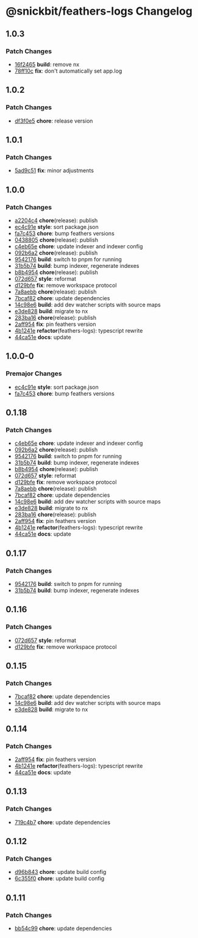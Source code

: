 # @snickbit/feathers-logs Changelog

## 1.0.3

### Patch Changes

- [16f2465](https://github.com/snickbit/feathers/commit/16f2465) **build**:  remove nx
- [78ff10c](https://github.com/snickbit/feathers/commit/78ff10c) **fix**:  don't automatically set app.log

## 1.0.2

### Patch Changes

- [df3f0e5](https://github.com/snickbit/feathers/commit/df3f0e5) **chore**:  release version

## 1.0.1

### Patch Changes

- [5ad9c51](https://github.com/snickbit/feathers/commit/5ad9c51) **fix**:  minor adjustments

## 1.0.0

### Patch Changes

- [a2204c4](https://github.com/snickbit/feathers/commit/a2204c4) **chore**(release):  publish
- [ec4c91e](https://github.com/snickbit/feathers/commit/ec4c91e) **style**:  sort package.json
- [fa7c453](https://github.com/snickbit/feathers/commit/fa7c453) **chore**:  bump feathers versions
- [0438805](https://github.com/snickbit/feathers/commit/0438805) **chore**(release):  publish
- [c4eb65e](https://github.com/snickbit/feathers/commit/c4eb65e) **chore**:  update indexer and indexer config
- [092b6a2](https://github.com/snickbit/feathers/commit/092b6a2) **chore**(release):  publish
- [9542176](https://github.com/snickbit/feathers/commit/9542176) **build**:  switch to pnpm for running
- [31b5b74](https://github.com/snickbit/feathers/commit/31b5b74) **build**:  bump indexer, regenerate indexes
- [b8b4954](https://github.com/snickbit/feathers/commit/b8b4954) **chore**(release):  publish
- [072d657](https://github.com/snickbit/feathers/commit/072d657) **style**:  reformat
- [d129bfe](https://github.com/snickbit/feathers/commit/d129bfe) **fix**:  remove workspace protocol
- [7a8aebb](https://github.com/snickbit/feathers/commit/7a8aebb) **chore**(release):  publish
- [7bcaf82](https://github.com/snickbit/feathers/commit/7bcaf82) **chore**:  update dependencies
- [14c98e6](https://github.com/snickbit/feathers/commit/14c98e6) **build**:  add dev watcher scripts with source maps
- [e3de828](https://github.com/snickbit/feathers/commit/e3de828) **build**:  migrate to nx
- [283ba16](https://github.com/snickbit/feathers/commit/283ba16) **chore**(release):  publish
- [2aff954](https://github.com/snickbit/feathers/commit/2aff954) **fix**:  pin feathers version
- [4b1241e](https://github.com/snickbit/feathers/commit/4b1241e) **refactor**(feathers-logs):  typescript rewrite
- [44ca51e](https://github.com/snickbit/feathers/commit/44ca51e) **docs**:  update

## 1.0.0-0

### Premajor Changes

- [ec4c91e](https://github.com/snickbit/feathers/commit/ec4c91e) **style**:  sort package.json
- [fa7c453](https://github.com/snickbit/feathers/commit/fa7c453) **chore**:  bump feathers versions

## 0.1.18

### Patch Changes

- [c4eb65e](https://github.com/snickbit/feathers/commit/c4eb65e) **chore**:  update indexer and indexer config
- [092b6a2](https://github.com/snickbit/feathers/commit/092b6a2) **chore**(release):  publish
- [9542176](https://github.com/snickbit/feathers/commit/9542176) **build**:  switch to pnpm for running
- [31b5b74](https://github.com/snickbit/feathers/commit/31b5b74) **build**:  bump indexer, regenerate indexes
- [b8b4954](https://github.com/snickbit/feathers/commit/b8b4954) **chore**(release):  publish
- [072d657](https://github.com/snickbit/feathers/commit/072d657) **style**:  reformat
- [d129bfe](https://github.com/snickbit/feathers/commit/d129bfe) **fix**:  remove workspace protocol
- [7a8aebb](https://github.com/snickbit/feathers/commit/7a8aebb) **chore**(release):  publish
- [7bcaf82](https://github.com/snickbit/feathers/commit/7bcaf82) **chore**:  update dependencies
- [14c98e6](https://github.com/snickbit/feathers/commit/14c98e6) **build**:  add dev watcher scripts with source maps
- [e3de828](https://github.com/snickbit/feathers/commit/e3de828) **build**:  migrate to nx
- [283ba16](https://github.com/snickbit/feathers/commit/283ba16) **chore**(release):  publish
- [2aff954](https://github.com/snickbit/feathers/commit/2aff954) **fix**:  pin feathers version
- [4b1241e](https://github.com/snickbit/feathers/commit/4b1241e) **refactor**(feathers-logs):  typescript rewrite
- [44ca51e](https://github.com/snickbit/feathers/commit/44ca51e) **docs**:  update

## 0.1.17

### Patch Changes

- [9542176](https://github.com/snickbit/feathers/commit/9542176) **build**:  switch to pnpm for running
- [31b5b74](https://github.com/snickbit/feathers/commit/31b5b74) **build**:  bump indexer, regenerate indexes

## 0.1.16

### Patch Changes

- [072d657](https://github.com/snickbit/feathers/commit/072d657) **style**:  reformat
- [d129bfe](https://github.com/snickbit/feathers/commit/d129bfe) **fix**:  remove workspace protocol

## 0.1.15

### Patch Changes

- [7bcaf82](https://github.com/snickbit/feathers/commit/7bcaf82) **chore**:  update dependencies
- [14c98e6](https://github.com/snickbit/feathers/commit/14c98e6) **build**:  add dev watcher scripts with source maps
- [e3de828](https://github.com/snickbit/feathers/commit/e3de828) **build**:  migrate to nx

## 0.1.14

### Patch Changes

- [2aff954](https://github.com/snickbit/feathers/commit/2aff954) **fix**:  pin feathers version
- [4b1241e](https://github.com/snickbit/feathers/commit/4b1241e) **refactor**(feathers-logs):  typescript rewrite
- [44ca51e](https://github.com/snickbit/feathers/commit/44ca51e) **docs**:  update

## 0.1.13

### Patch Changes

- [719c4b7](https://github.com/snickbit/feathers/commit/719c4b7) **chore**:  update dependencies

## 0.1.12

### Patch Changes

- [d96b843](https://github.com/snickbit/feathers/commit/d96b843) **chore**:  update build config
- [6c355f0](https://github.com/snickbit/feathers/commit/6c355f0) **chore**:  update build config

## 0.1.11

### Patch Changes

- [bb54c99](https://github.com/snickbit/feathers/commit/bb54c99) **chore**:  update dependencies


